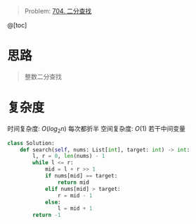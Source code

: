 
> Problem: [704. 二分查找](https://leetcode.cn/problems/binary-search/description/)

@[toc]
# 思路

> 整数二分查找

# 复杂度

时间复杂度: $O(log_2n)$ 每次都折半
空间复杂度: $O(1)$ 若干中间变量


```python
class Solution:
    def search(self, nums: List[int], target: int) -> int:
        l, r = 0, len(nums) - 1
        while l <= r:
            mid = l + r >> 1
            if nums[mid] == target:
                return mid
            elif nums[mid] > target:
                r = mid - 1
            else:
                l = mid + 1
        return -1
```
